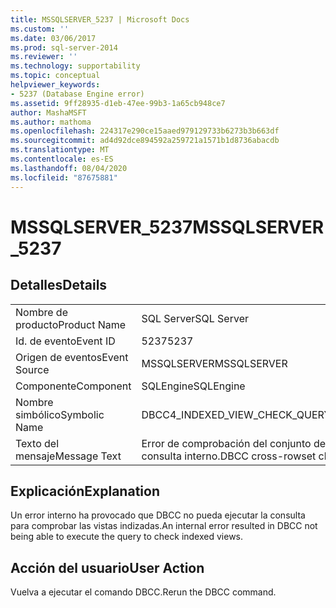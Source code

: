 ```yaml
---
title: MSSQLSERVER_5237 | Microsoft Docs
ms.custom: ''
ms.date: 03/06/2017
ms.prod: sql-server-2014
ms.reviewer: ''
ms.technology: supportability
ms.topic: conceptual
helpviewer_keywords:
- 5237 (Database Engine error)
ms.assetid: 9ff28935-d1eb-47ee-99b3-1a65cb948ce7
author: MashaMSFT
ms.author: mathoma
ms.openlocfilehash: 224317e290ce15aaed979129733b6273b3b663df
ms.sourcegitcommit: ad4d92dce894592a259721a1571b1d8736abacdb
ms.translationtype: MT
ms.contentlocale: es-ES
ms.lasthandoff: 08/04/2020
ms.locfileid: "87675881"
---
```

# <a name="mssqlserver_5237"></a><span data-ttu-id="e4b95-102">MSSQLSERVER_5237</span><span class="sxs-lookup"><span data-stu-id="e4b95-102">MSSQLSERVER_5237</span></span>
    
## <a name="details"></a><span data-ttu-id="e4b95-103">Detalles</span><span class="sxs-lookup"><span data-stu-id="e4b95-103">Details</span></span>  
  
|||  
|-|-|  
|<span data-ttu-id="e4b95-104">Nombre de producto</span><span class="sxs-lookup"><span data-stu-id="e4b95-104">Product Name</span></span>|<span data-ttu-id="e4b95-105">SQL Server</span><span class="sxs-lookup"><span data-stu-id="e4b95-105">SQL Server</span></span>|  
|<span data-ttu-id="e4b95-106">Id. de evento</span><span class="sxs-lookup"><span data-stu-id="e4b95-106">Event ID</span></span>|<span data-ttu-id="e4b95-107">5237</span><span class="sxs-lookup"><span data-stu-id="e4b95-107">5237</span></span>|  
|<span data-ttu-id="e4b95-108">Origen de eventos</span><span class="sxs-lookup"><span data-stu-id="e4b95-108">Event Source</span></span>|<span data-ttu-id="e4b95-109">MSSQLSERVER</span><span class="sxs-lookup"><span data-stu-id="e4b95-109">MSSQLSERVER</span></span>|  
|<span data-ttu-id="e4b95-110">Componente</span><span class="sxs-lookup"><span data-stu-id="e4b95-110">Component</span></span>|<span data-ttu-id="e4b95-111">SQLEngine</span><span class="sxs-lookup"><span data-stu-id="e4b95-111">SQLEngine</span></span>|  
|<span data-ttu-id="e4b95-112">Nombre simbólico</span><span class="sxs-lookup"><span data-stu-id="e4b95-112">Symbolic Name</span></span>|<span data-ttu-id="e4b95-113">DBCC4_INDEXED_VIEW_CHECK_QUERY_FAILED_NO_ERRORCODE</span><span class="sxs-lookup"><span data-stu-id="e4b95-113">DBCC4_INDEXED_VIEW_CHECK_QUERY_FAILED_NO_ERRORCODE</span></span>|  
|<span data-ttu-id="e4b95-114">Texto del mensaje</span><span class="sxs-lookup"><span data-stu-id="e4b95-114">Message Text</span></span>|<span data-ttu-id="e4b95-115">Error de comprobación del conjunto de filas cruzadas de DBCC para el objeto 'NAME' (Id. de objeto O_ID) debido a un error de consulta interno.</span><span class="sxs-lookup"><span data-stu-id="e4b95-115">DBCC cross-rowset check failed for object 'NAME' (object ID O_ID) due to an internal query error.</span></span>|  
  
## <a name="explanation"></a><span data-ttu-id="e4b95-116">Explicación</span><span class="sxs-lookup"><span data-stu-id="e4b95-116">Explanation</span></span>  
 <span data-ttu-id="e4b95-117">Un error interno ha provocado que DBCC no pueda ejecutar la consulta para comprobar las vistas indizadas.</span><span class="sxs-lookup"><span data-stu-id="e4b95-117">An internal error resulted in DBCC not being able to execute the query to check indexed views.</span></span>  
  
## <a name="user-action"></a><span data-ttu-id="e4b95-118">Acción del usuario</span><span class="sxs-lookup"><span data-stu-id="e4b95-118">User Action</span></span>  
 <span data-ttu-id="e4b95-119">Vuelva a ejecutar el comando DBCC.</span><span class="sxs-lookup"><span data-stu-id="e4b95-119">Rerun the DBCC command.</span></span>  
  
  
